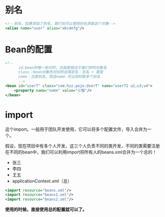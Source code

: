 # 别名

```xml
<!--别名，如果添加了别名，我们也可以使用别名获取这个对象-->
<alias name="user" alias="abcdefg"/>
```

# Bean的配置

```xml
<!--
      id:bean的唯一标识符，也就是相当于我们学的对象名
      class：bean对象所对应的全限定名：包名 + 类型
      name：也是别名，而且name 可以同时取多个别名
      -->
<bean id="userT" class="com.hzz.pojo.UserT" name="userT2 u2,u3;u4">
    <property name="name" value="小智"/>
</bean>
```

# import

这个import。一般用于团队开发使用，它可以将多个配置文件，导入合并为一个。

假设，现在项目中有多个人开发，这三个人负责不同的类开发，不同的类需要注册在不同的bean中，我们可以利用import将所有人的beans.xml合并为一个总的！

- 张三
- 李四
- 王五
- applicationContext.xml（总）

```xml
<import resource="beans.xml"/>
<import resource="beans1.xml"/>
<import resource="beans2.xml"/>
```

**使用的时候，直接使用总的配置就可以了。**